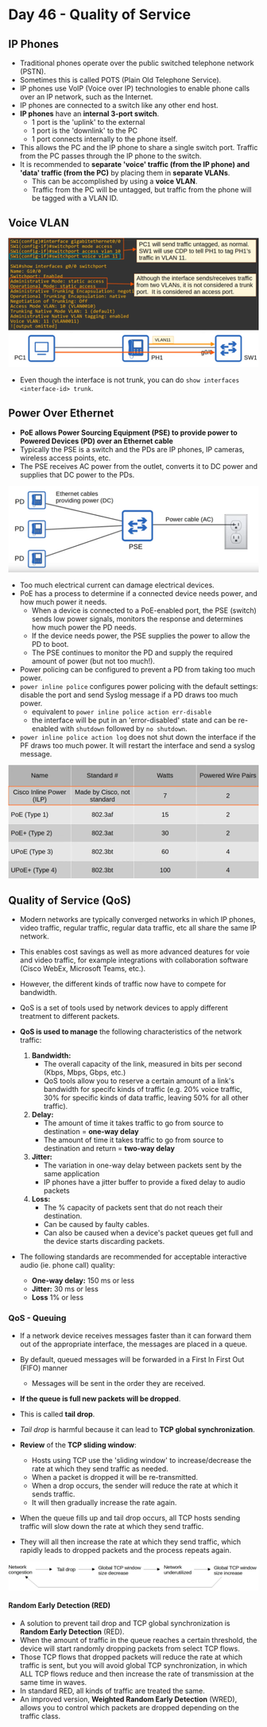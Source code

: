 # Day 46 - Quality of Service

## IP Phones

- Traditional phones operate over the public switched telephone network (PSTN).
- Sometimes this is called POTS (Plain Old Telephone Service).
- IP phones use VoIP (Voice over IP) technologies to enable phone calls over an IP network, such as the Internet.
- IP phones are connected to a switch like any other end host.
- **IP phones** have an **internal 3-port switch**.
    - 1 port is the 'uplink' to the external
    - 1 port is the 'downlink' to the PC
    - 1 port connects internally to the phone itself.
- This allows the PC and the IP phone to share a single switch port. Traffic from the PC passes through the IP phone to the switch.
- It is recommended to **separate 'voice' traffic (from the IP phone) and 'data' traffic (from the PC)** by placing them in **separate VLANs**.
    - This can be accomplished by using a **voice VLAN**.
    - Traffic from the PC will be untagged, but traffic from the phone will be tagged with a VLAN ID.

## Voice VLAN

![voice-vlan](assets/day48/voice-vlan.png)

- Even though the interface is not trunk, you can do `show interfaces <interface-id> trunk`.

## Power Over Ethernet

- **PoE allows Power Sourcing Equipment (PSE) to provide power to Powered Devices (PD) over an Ethernet cable** 
- Typically the PSE is a switch and the PDs are IP phones, IP cameras, wireless access points, etc.
- The PSE receives AC power from the outlet, converts it to DC power and supplies that DC power to the PDs.

![ac-dc](assets/day48/ac-dc.png)

- Too much electrical current can damage electrical devices.
- PoE has a process to determine if a connected device needs power, and how much power it needs.
    - When a device is connected to a PoE-enabled port, the PSE (switch) sends low power signals, monitors the response and determines how much power the PD needs.
    - If the device needs power, the PSE supplies the power to allow the PD to boot.
    - The PSE continues to monitor the PD and supply the required amount of power (but not too much!).
- Power policing can be configured to prevent a PD from taking too much power.
- `power inline police` configures power policing with the default settings: disable the port and send Syslog message if a PD draws too much power.
    - equivalent to `power inline police action err-disable`
    - the interface will be put in an 'error-disabled' state and can be re-enabled with `shutdown` followed by `no shutdown`.
- `power inline police action log` does not shut down the interface if the PF draws too much power. It will restart the interface and send a syslog message.

![PoE](assets/day48/poe.png)

## Quality of Service (QoS)

- Modern networks are typically converged networks in which IP phones, video traffic, regular traffic, regular data traffic, etc all share the same IP network.
- This enables cost savings as well as more advanced deatures for voie and video traffic, for example integrations with collaboration software (Cisco WebEx, Microsoft Teams, etc.).
- However, the different kinds of traffic now have to compete for bandwidth.
- QoS is a set of tools used by network devices to apply different treatment to different packets.

- **QoS is used to manage** the following characteristics of the network traffic:
    1) **Bandwidth:**
        - The overall capacity of the link, measured in bits per second (Kbps, Mbps, Gbps, etc.)
        - QoS tools allow you to reserve a certain amount of a link's bandwidth for specifc kinds of traffic (e.g. 20% voice traffic, 30% for specific kinds of data traffic, leaving 50% for all other traffic).
    2) **Delay:**
        - The amount of time it takes traffic to go from source to destination = **one-way delay**
        - The amount of time it takes traffic to go from source to destination and return = **two-way delay**
    3) **Jitter:**
        - The variation in one-way delay between packets sent by the same application
        - IP phones have a jitter buffer to provide a fixed delay to audio packets
    4) **Loss:**
        - The % capacity of packets sent that do not reach their destination.
        - Can be caused by faulty cables.
        - Can also be caused when a device's packet queues get full and the device starts discarding packets.

- The following standards are recommended for acceptable interactive audio (ie. phone call) quality:
    - **One-way delay:** 150 ms or less
    - **Jitter:** 30 ms or less
    - **Loss** 1% or less

### QoS - Queuing

- If a network device receives messages faster than it can forward them out of the appropriate interface, the messages are placed in a queue.
- By default, queued messages will be forwarded in a First In First Out (FIFO) manner
    - Messages will be sent in the order they are received.
- **If the queue is full new packets will be dropped**.
- This is called **tail drop**.

- *Tail drop* is harmful because it can lead to **TCP global synchronization**.
- **Review** of the **TCP sliding window**:
    - Hosts using TCP use the 'sliding window' to increase/decrease the rate at which they send traffic as needed.
    - When a packet is dropped it will be re-transmitted.
    - When a drop occurs, the sender will reduce the rate at which it sends traffic.
    - It will then gradually increase the rate again.

- When the queue fills up and tail drop occurs, all TCP hosts sending traffic will slow down the rate at which they send traffic.
- They will all then increase the rate at which they send traffic, which rapidly leads to dropped packets and the process repeats again.

![tcp-global-synch](assets/day48/tcp-global-sync.png)

#### Random Early Detection (RED)

- A solution to prevent tail drop and TCP global synchronization is **Random Early Detection** (RED).
- When the amount of traffic in the queue reaches a certain threshold, the device will start randomly dropping packets from select TCP flows.
- Those TCP flows that dropped packets will reduce the rate at which traffic is sent, but you will avoid global TCP synchronization, in which ALL TCP flows reduce and then increase the rate of transmission at the same time in waves.
- In standard RED, all kinds of traffic are treated the same.
- An improved version, **Weighted Random Early Detection** (WRED), allows you to control which packets are dropped depending on the traffic class.